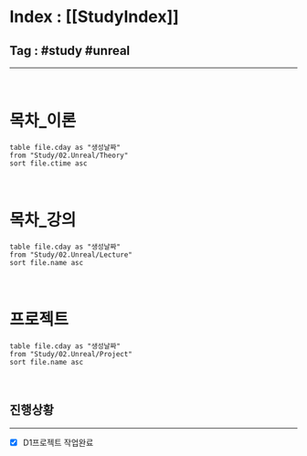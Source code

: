 # Index : [[StudyIndex]]
## Tag : #study #unreal
---
   
   
# 목차_이론
```dataview
table file.cday as "생성날짜"
from "Study/02.Unreal/Theory"
sort file.ctime asc
```
   
   
   
# 목차_강의
```dataview
table file.cday as "생성날짜"
from "Study/02.Unreal/Lecture"
sort file.name asc
```
   
   
# 프로젝트
```dataview
table file.cday as "생성날짜"
from "Study/02.Unreal/Project"
sort file.name asc
```
   
   
## 진행상황
---
- [x] D1프로젝트 작업완료
   
   